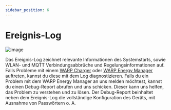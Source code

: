 ```yaml
---
sidebar_position: 6
---
```


# Ereignis-Log

![image](/img/webinterface/system/warp-system_event_log.jpeg)

Das Ereignis-Log zeichnet relevante Informationen des Systemstarts, sowie WLAN- und MQTT Verbindungsabbrüche und Regelungsinformationen auf.
Falls Probleme mit einem [WARP Charger](/docs/warp_charger/introduction) oder [WARP Energy Manager](/docs/warp_energy_manager/introduction) auftreten, kannst du diese mit dem Log diagnostizieren. Falls du ein Problem mit dem WARP Energy Manager an uns melden
möchtest, kannst du einen Debug-Report abrufen und uns schicken. Dieser kann uns helfen, das Problem zu verstehen und zu lösen.
Der Debug-Report beinhaltet neben dem Ereignis-Log die vollständige Konfiguration des Geräts, mit Ausnahme von Passwörtern o. A. 
